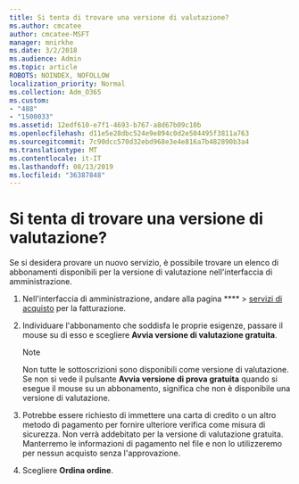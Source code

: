 ```yaml
---
title: Si tenta di trovare una versione di valutazione?
ms.author: cmcatee
author: cmcatee-MSFT
manager: mnirkhe
ms.date: 3/2/2018
ms.audience: Admin
ms.topic: article
ROBOTS: NOINDEX, NOFOLLOW
localization_priority: Normal
ms.collection: Adm_O365
ms.custom:
- "488"
- "1500033"
ms.assetid: 12edf610-e7f1-4693-b767-a8d67b09c10b
ms.openlocfilehash: d11e5e28dbc524e9e894c0d2e504495f3811a763
ms.sourcegitcommit: 7c90dcc570d32ebd968e3e4e816a7b482890b3a4
ms.translationtype: MT
ms.contentlocale: it-IT
ms.lasthandoff: 08/13/2019
ms.locfileid: "36387848"
---
```

# <a name="trying-to-find-a-trial"></a>Si tenta di trovare una versione di valutazione?

Se si desidera provare un nuovo servizio, è possibile trovare un elenco di abbonamenti disponibili per la versione di valutazione nell'interfaccia di amministrazione.
  
1. Nell'interfaccia di amministrazione, andare alla pagina **** \> [servizi di acquisto](https://go.microsoft.com/fwlink/p/?linkid=868433) per la fatturazione.

2. Individuare l'abbonamento che soddisfa le proprie esigenze, passare il mouse su di esso e scegliere **Avvia versione di valutazione gratuita**.

    > [!NOTE]
    > Non tutte le sottoscrizioni sono disponibili come versione di valutazione. Se non si vede il pulsante **Avvia versione di prova gratuita** quando si esegue il mouse su un abbonamento, significa che non è disponibile una versione di valutazione.
  
3. Potrebbe essere richiesto di immettere una carta di credito o un altro metodo di pagamento per fornire ulteriore verifica come misura di sicurezza. Non verrà addebitato per la versione di valutazione gratuita. Manterremo le informazioni di pagamento nel file e non lo utilizzeremo per nessun acquisto senza l'approvazione.

4. Scegliere **Ordina ordine**.